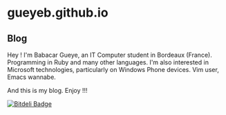 gueyeb.github.io
================

Blog
---
Hey ! I'm Babacar Gueye, an IT Computer student in Bordeaux (France).  
Programming in Ruby and many other languages. I'm also interested in Microsoft technologies,
particularly on Windows Phone devices.
Vim user, Emacs wannabe.

And this is my blog. Enjoy !!!

[![Bitdeli Badge](https://d2weczhvl823v0.cloudfront.net/gueyeb/gueyeb.github.io/trend.png)](https://bitdeli.com/free "Bitdeli Badge")

